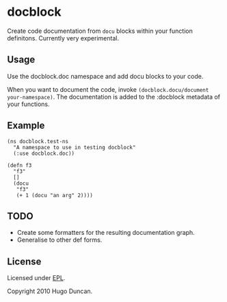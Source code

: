 # docblock

Create code documentation from `docu` blocks within your function definitons.  Currently very experimental.

## Usage

Use the docblock.doc namespace and add docu blocks to your code.

When you want to document the code, invoke `(docblock.docu/document your-namespace)`.  The documentation is added to the :docblock metadata of your functions.

## Example

    (ns docblock.test-ns
      "A namespace to use in testing docblock"
      (:use docblock.doc))

    (defn f3
      "f3"
      []
      (docu
       "f3"
       (+ 1 (docu "an arg" 2))))

## TODO

- Create some formatters for the resulting documentation graph.
- Generalise to other def forms.

## License

Licensed under [EPL](http://www.eclipse.org/legal/epl-v10.html).

Copyright 2010 Hugo Duncan.
